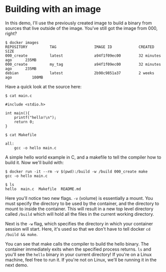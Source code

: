 # Building with an image

In this demo, I'll use the previously created image to build a binary from sources that live outside of the image. You've still got the image from 000, right?

```
$ docker images
REPOSITORY          TAG                 IMAGE ID            CREATED             SIZE
000_create          latest              a94f1f09ec00        32 minutes ago      235MB
000_create          my_tag              a94f1f09ec00        32 minutes ago      235MB
debian              latest              2b98c9851a37        2 weeks ago         100MB
```

Have a quick look at the source here:
```
$ cat main.c 

#include <stdio.h>

int main(){
	printf("hello!\n");
	return 0;
}

$ cat Makefile 

all:
	gcc -o hello main.c

```

A simple hello world example in C, and a makefile to tell the compiler how to build it. Now we'll build with:

```
$ docker run -it --rm -v $(pwd):/build -w /build 000_create make
gcc -o hello main.c

$ ls
hello  main.c  Makefile  README.md
```

Here you'll notice two new flags. `-v` (volume) is essentially a mount. You must specify the directory to be used by the container, and the directory to mount to inside the container. This will result in a new top level directory called `/build` which will hold all the files in the current working directory.

Next is the `-w` flag, which specifies the directory in which your container session will start. Here, it's used so that we don't have to tell docker `cd /build && make`.

You can see that make calls the compiler to build the hello binary. The container immediately exits when the specified process returns. `ls` and you'll see the `hello` binary in your current directory! If you're on a Linux machine, feel free to run it. If you're not on Linux, we'll be running it in the next demo.
